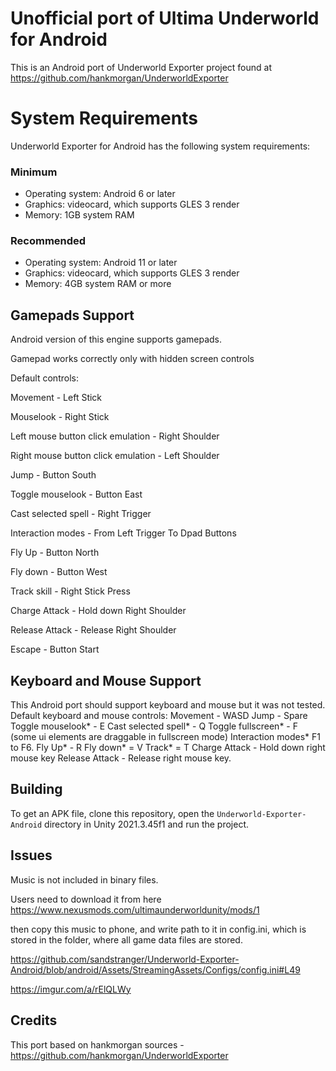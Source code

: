 # Unofficial port of Ultima Underworld for Android
This is an Android port of Underworld Exporter project found at https://github.com/hankmorgan/UnderworldExporter 

# System Requirements

Underworld Exporter for Android has the following system requirements:

### Minimum
* Operating system: Android 6 or later
* Graphics: videocard, which supports GLES 3 render
* Memory: 1GB system RAM

### Recommended
* Operating system: Android 11 or later
* Graphics: videocard, which supports GLES 3 render
* Memory: 4GB system RAM or more

## Gamepads Support
Android version of this engine supports gamepads.

Gamepad works correctly only with hidden screen controls

Default controls:

Movement - Left Stick

Mouselook - Right Stick

Left mouse button click emulation - Right Shoulder

Right mouse button click emulation - Left Shoulder

Jump - Button South

Toggle mouselook - Button East

Cast selected spell - Right Trigger

Interaction modes - From Left Trigger To Dpad Buttons

Fly Up - Button North

Fly down - Button West

Track skill - Right Stick Press

Charge Attack - Hold down Right Shoulder

Release Attack - Release Right Shoulder

Escape - Button Start

## Keyboard and Mouse Support
This Android port should support keyboard and mouse but it was not tested.
Default keyboard and mouse controls:
Movement - WASD
Jump - Spare
Toggle mouselook* - E
Cast selected spell* - Q
Toggle fullscreen* - F  (some ui elements are draggable in fullscreen mode)
Interaction modes*  F1 to F6.
Fly Up* - R
Fly down* = V
Track* = T
Charge Attack - Hold down right mouse key
Release Attack - Release right mouse key.

## Building

To get an APK file, clone this repository, open the `Underworld-Exporter-Android` directory in Unity 2021.3.45f1 and run the project.

## Issues

Music is not included in binary files.

Users need to download it from here https://www.nexusmods.com/ultimaunderworldunity/mods/1

then copy this music to phone, and write path to it in config.ini, which is stored in the folder, where all game data files are stored.

https://github.com/sandstranger/Underworld-Exporter-Android/blob/android/Assets/StreamingAssets/Configs/config.ini#L49 

https://imgur.com/a/rElQLWy

## Credits
This port based on hankmorgan sources - https://github.com/hankmorgan/UnderworldExporter 
